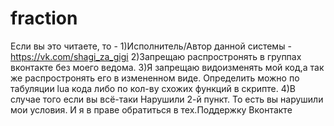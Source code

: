 # fraction
Если вы это читаете, то -
1)Исполнитель/Автор данной системы - https://vk.com/shagi_za_gigi
2)Запрещаю распростронять в группах вконтакте без моего ведома.
3)Я запрещаю видоизменять мой код,а так же распростронять его в измененном виде. Определить можно по табуляции lua кода либо по кол-ву схожих функций в скрипте.
4)В случае того если вы всё-таки Нарушили 2-й пункт. То есть вы нарушили мои условия. И я в праве обратиться в тех.Поддержку Вконтакте
